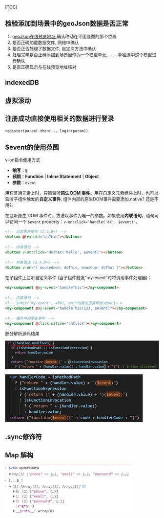 [TOC]

## 检验添加到场景中的geoJson数据是否正常

1. [ geoJson在线预览地址 ](http://geojson.io/#map=13/37.9298/102.6298) 确认改动在平面底图的那个位置
2. 是否正确加载数据文件, 网络中确认
3. 是否正否处理了数据文件, 自定义方法中确认
4. 处理完毕是否正确添加到场景里作为一个模型单元, ---- 单独选中这个模型进行确认
5. 是否正确显示与在线预览地址核对





## indexedDB





## 虚拟滚动



## 注册成功直接使用相关的数据进行登录

`register(param).then(... login(param))`





## $event的使用范围

v-on指令使用方式

- **缩写**：`@`
- **预期**：**Function** | **Inline Statement** | **Object**
- **参数**：`event`

用在普通元素上时，只能监听[**原生 DOM 事件**](https://developer.mozilla.org/zh-CN/docs/Web/Events)。用在自定义元素组件上时，也可以监听子组件触发的**自定义事件**, 组件内部的原生DOM事件需要添加.native? 还是不用?。

在监听原生 DOM 事件时，方法以事件为唯一的参数。如果使用**内联语句**，语句可以访问一个 `$event` property：`v-on:click="handle('ok', $event)"`。

```html
<!-- 动态事件缩写 (2.6.0+) -->
<button @[event]="doThis"></button>

<!-- 内联语句 --> 
<button v-on:click="doThat('hello', $event)"></button>

<!-- 对象语法 (2.4.0+) -->
<button v-on="{ mousedown: doThis, mouseup: doThat }"></button>
```

在子组件上监听自定义事件 (当子组件触发“my-event”时将调用事件处理器)：

```html
<my-component @my-event="handleThis"></my-component>

<!-- 内联语句 -->
<!-- $emit('my-event', 456), emit的首位值会传给$event-->
<my-component @my-event="handleThis(123, $event)"></my-component>

<!-- 组件中的原生事件 -->
<my-component @click.native="onClick"></my-component>
```



部分解析源码结果

![image-20200831172026955](./imgs/image-20200831172026955.png)

![image-20200831171947526](./imgs/image-20200831171947526.png)

## .sync修饰符



## Map 解构

![image-20200831171440724](./imgs/image-20200831171440724.png)

